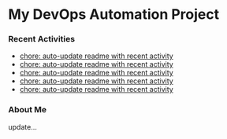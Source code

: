 # My DevOps Automation Project

### Recent Activities
<!-- activity:START -->
- [chore: auto-update readme with recent activity](https://github.com/kaigiii/mybowling-app/commit/a97840293a0c1104e8c36e3551ff0e2fe9cd06ec)
- [chore: auto-update readme with recent activity](https://github.com/kaigiii/mybowling-app/commit/d4b3202d15efca70465db5260e6e6cab02e54bb7)
- [chore: auto-update readme with recent activity](https://github.com/kaigiii/mybowling-app/commit/d16c0d300b05c09d2106d0bd6db9f0b813559d8a)
- [chore: auto-update readme with recent activity](https://github.com/kaigiii/mybowling-app/commit/2b7ce9b73fa734486c3ed836027200ae52a72023)
- [chore: auto-update readme with recent activity](https://github.com/kaigiii/mybowling-app/commit/36d9edebdace13675ed2ed82867625f98993bc22)
<!-- activity:END -->

### About Me
<!-- MYLINKS:START -->
<!-- MYLINKS:END -->

update...
